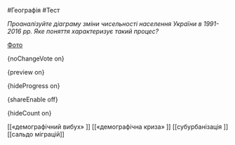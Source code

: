 #Географія #Тест

*Проаналізуйте діаграму зміни чисельності населення України в 1991-2016 рр. Яке поняття характеризує такий процес?*

[Фото](https://zno.osvita.ua//doc/images/znotest/122/12281/23.jpg)

{noChangeVote on}

{preview on}

{hideProgress on}

{shareEnable off}

{hideCount on}

[[«демографічний вибух» ]]
[[«демографічна криза» ]]
[[субурбанізація ]]
[[сальдо міграцій]]
